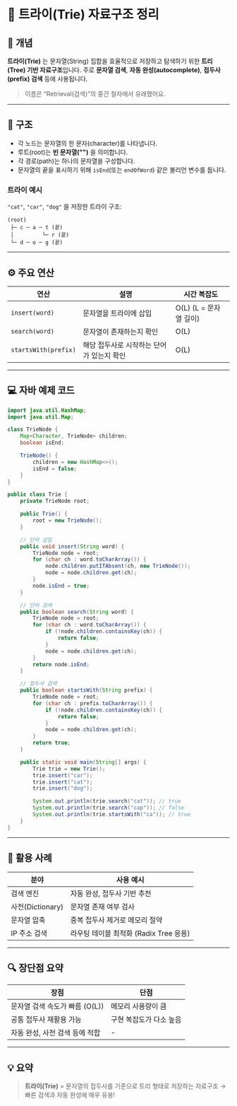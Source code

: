 # 🧩 트라이(Trie) 자료구조 정리

## 📘 개념

**트라이(Trie)** 는 문자열(String) 집합을 효율적으로 저장하고 탐색하기 위한 **트리(Tree) 기반 자료구조**입니다.
주로 **문자열 검색**, **자동 완성(autocomplete)**, **접두사(prefix) 검색** 등에 사용됩니다.

> 이름은 “Retrieval(검색)”의 중간 철자에서 유래했어요.

---

## 🧱 구조

* 각 노드는 문자열의 한 문자(character)를 나타냅니다.
* 루트(root)는 **빈 문자열("")** 을 의미합니다.
* 각 경로(path)는 하나의 문자열을 구성합니다.
* 문자열의 끝을 표시하기 위해 `isEnd`(또는 `endOfWord`) 같은 불리언 변수를 둡니다.

### 트라이 예시

`"cat"`, `"car"`, `"dog"` 을 저장한 트라이 구조:

```
(root)
 ├─ c ─ a ─ t (끝)
 │         └─ r (끝)
 └─ d ─ o ─ g (끝)
```

---

## ⚙️ 주요 연산

| 연산                   | 설명                      | 시간 복잡도            |
| -------------------- | ----------------------- | ----------------- |
| `insert(word)`       | 문자열을 트라이에 삽입            | O(L) (L = 문자열 길이) |
| `search(word)`       | 문자열이 존재하는지 확인           | O(L)              |
| `startsWith(prefix)` | 해당 접두사로 시작하는 단어가 있는지 확인 | O(L)              |

---

## 💻 자바 예제 코드

```java
import java.util.HashMap;
import java.util.Map;

class TrieNode {
    Map<Character, TrieNode> children;
    boolean isEnd;

    TrieNode() {
        children = new HashMap<>();
        isEnd = false;
    }
}

public class Trie {
    private TrieNode root;

    public Trie() {
        root = new TrieNode();
    }

    // 단어 삽입
    public void insert(String word) {
        TrieNode node = root;
        for (char ch : word.toCharArray()) {
            node.children.putIfAbsent(ch, new TrieNode());
            node = node.children.get(ch);
        }
        node.isEnd = true;
    }

    // 단어 검색
    public boolean search(String word) {
        TrieNode node = root;
        for (char ch : word.toCharArray()) {
            if (!node.children.containsKey(ch)) {
                return false;
            }
            node = node.children.get(ch);
        }
        return node.isEnd;
    }

    // 접두사 검색
    public boolean startsWith(String prefix) {
        TrieNode node = root;
        for (char ch : prefix.toCharArray()) {
            if (!node.children.containsKey(ch)) {
                return false;
            }
            node = node.children.get(ch);
        }
        return true;
    }

    public static void main(String[] args) {
        Trie trie = new Trie();
        trie.insert("car");
        trie.insert("cat");
        trie.insert("dog");

        System.out.println(trie.search("cat")); // true
        System.out.println(trie.search("cap")); // false
        System.out.println(trie.startsWith("ca")); // true
    }
}
```

---

## 🧠 활용 사례

| 분야             | 사용 예시                       |
| -------------- | --------------------------- |
| 검색 엔진          | 자동 완성, 접두사 기반 추천            |
| 사전(Dictionary) | 문자열 존재 여부 검사                |
| 문자열 압축         | 중복 접두사 제거로 메모리 절약           |
| IP 주소 검색       | 라우팅 테이블 최적화 (Radix Tree 응용) |

---

## 🔍 장단점 요약

| 장점                   | 단점            |
| -------------------- | ------------- |
| 문자열 검색 속도가 빠름 (O(L)) | 메모리 사용량이 큼    |
| 공통 접두사 재활용 가능        | 구현 복잡도가 다소 높음 |
| 자동 완성, 사전 검색 등에 적합   | -             |

---

## 💡 요약

> **트라이(Trie)** = 문자열의 접두사를 기준으로 트리 형태로 저장하는 자료구조
> → 빠른 검색과 자동 완성에 매우 유용!
